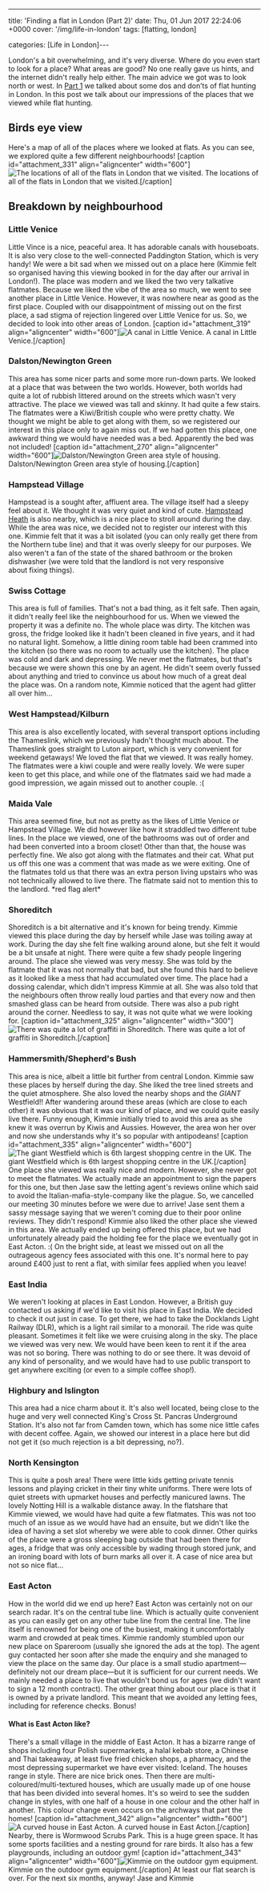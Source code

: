 ---
title: 'Finding a flat in London (Part 2)'
date: Thu, 01 Jun 2017 22:24:06 +0000
cover: '/img/life-in-london'
tags: [flatting, london]

categories: [Life in London]---

London's a bit overwhelming, and it's very diverse. Where do you even start to look for a place? What areas are good? No one really gave us hints, and the internet didn't really help either. The main advice we got was to look north or west. In [Part 1](http://coupleofkiwis.com/finding-flat-london-part-1/) we talked about some dos and don’ts of flat hunting in London. In this post we talk about our impressions of the places that we viewed while flat hunting.

Birds eye view
--------------

Here's a map of all of the places where we looked at flats. As you can see, we explored quite a few different neighbourhoods! \[caption id="attachment_331" align="aligncenter" width="600"\]![The locations of all of the flats in London that we visited.](http://coupleofkiwis.com/wp-content/uploads/2017/05/flat-viewing-map-300x166.png) The locations of all of the flats in London that we visited.\[/caption\]

Breakdown by neighbourhood
--------------------------

### Little Venice

Little Vince is a nice, peaceful area. It has adorable canals with houseboats. It is also very close to the well-connected Paddington Station, which is very handy! We were a bit sad when we missed out on a place here (Kimmie felt so organised having this viewing booked in for the day after our arrival in London!). The place was modern and we liked the two very talkative flatmates. Because we liked the vibe of the area so much, we went to see another place in Little Venice. However, it was nowhere near as good as the first place. Coupled with our disappointment of missing out on the first place, a sad stigma of rejection lingered over Little Venice for us. So, we decided to look into other areas of London. \[caption id="attachment_319" align="aligncenter" width="600"\]![A canal in Little Venice.](http://coupleofkiwis.com/wp-content/uploads/2017/05/Little-Venice-300x169.jpg) A canal in Little Venice.\[/caption\]

### Dalston/Newington Green

This area has some nicer parts and some more run-down parts. We looked at a place that was between the two worlds. However, both worlds had quite a lot of rubbish littered around on the streets which wasn't very attractive. The place we viewed was tall and skinny. It had quite a few stairs. The flatmates were a Kiwi/British couple who were pretty chatty. We thought we might be able to get along with them, so we registered our interest in this place only to again miss out. If we had gotten this place, one awkward thing we would have needed was a bed. Apparently the bed was not included! \[caption id="attachment_270" align="aligncenter" width="600"\]![Dalston/Newington Green area style of housing.](http://coupleofkiwis.com/wp-content/uploads/2017/05/Neighbourhood-flat-hunting-300x187.jpg) Dalston/Newington Green area style of housing.\[/caption\]

### Hampstead Village

Hampstead is a sought after, affluent area. The village itself had a sleepy feel about it. We thought it was very quiet and kind of cute. [Hampstead Heath](https://en.wikipedia.org/wiki/Hampstead_Heath) is also nearby, which is a nice place to stroll around during the day. While the area was nice, we decided not to register our interest with this one. Kimmie felt that it was a bit isolated (you can only really get there from the Northern tube line) and that it was overly sleepy for our purposes. We also weren't a fan of the state of the shared bathroom or the broken dishwasher (we were told that the landlord is not very responsive about fixing things).

### Swiss Cottage

This area is full of families. That's not a bad thing, as it felt safe. Then again, it didn't really feel like the neighbourhood for us. When we viewed the property it was a definite no. The whole place was dirty. The kitchen was gross, the fridge looked like it hadn't been cleaned in five years, and it had no natural light. Somehow, a little dining room table had been crammed into the kitchen (so there was no room to actually use the kitchen). The place was cold and dark and depressing. We never met the flatmates, but that's because we were shown this one by an agent. He didn't seem overly fussed about anything and tried to convince us about how much of a great deal the place was. On a random note, Kimmie noticed that the agent had glitter all over him...

### West Hampstead/Kilburn

This area is also excellently located, with several transport options including the Thameslink, which we previously hadn't thought much about. The Thameslink goes straight to Luton airport, which is very convenient for weekend getaways! We loved the flat that we viewed. It was really homey. The flatmates were a kiwi couple and were really lovely. We were super keen to get this place, and while one of the flatmates said we had made a good impression, we again missed out to another couple. :(

### Maida Vale

This area seemed fine, but not as pretty as the likes of Little Venice or Hampstead Village. We did however like how it straddled two different tube lines. In the place we viewed, one of the bathrooms was out of order and had been converted into a broom closet! Other than that, the house was perfectly fine. We also got along with the flatmates and their cat. What put us off this one was a comment that was made as we were exiting. One of the flatmates told us that there was an extra person living upstairs who was not technically allowed to live there. The flatmate said not to mention this to the landlord. \*red flag alert\*

### Shoreditch

Shoreditch is a bit alternative and it's known for being trendy. Kimmie viewed this place during the day by herself while Jase was toiling away at work. During the day she felt fine walking around alone, but she felt it would be a bit unsafe at night. There were quite a few shady people lingering around. The place she viewed was very messy. She was told by the flatmate that it was not normally that bad, but she found this hard to believe as it looked like a mess that had accumulated over time. The place had a dossing calendar, which didn't impress Kimmie at all. She was also told that the neighbours often throw really loud parties and that every now and then smashed glass can be heard from outside. There was also a pub right around the corner. Needless to say, it was not quite what we were looking for. \[caption id="attachment_325" align="aligncenter" width="300"\]![There was quite a lot of graffiti in Shoreditch.](http://coupleofkiwis.com/wp-content/uploads/2017/05/shoreditch.jpg) There was quite a lot of graffiti in Shoreditch.\[/caption\]

### Hammersmith/Shepherd's Bush

This area is nice, albeit a little bit further from central London. Kimmie saw these places by herself during the day. She liked the tree lined streets and the quiet atmosphere. She also loved the nearby shops and the _GIANT_ Westfield!! After wandering around these areas (which are close to each other) it was obvious that it was our kind of place, and we could quite easily live there. Funny enough, Kimmie initially tried to avoid this area as she knew it was overrun by Kiwis and Aussies. However, the area won her over and now she understands why it's so popular with antipodeans! \[caption id="attachment_335" align="aligncenter" width="600"\]![The giant Westfield which is 6th largest shopping centre in the UK. ](http://coupleofkiwis.com/wp-content/uploads/2017/05/Westfield-Shepherds-Bush-300x78.jpg) The giant Westfield which is 6th largest shopping centre in the UK.\[/caption\] One place she viewed was really nice and modern. However, she never got to meet the flatmates. We actually made an appointment to sign the papers for this one, but then Jase saw the letting agent's reviews online which said to avoid the Italian-mafia-style-company like the plague. So, we cancelled our meeting 30 minutes before we were due to arrive! Jase sent them a sassy message saying that we weren't coming due to their poor online reviews. They didn't respond! Kimmie also liked the other place she viewed in this area. We actually ended up being offered this place, but we had unfortunately already paid the holding fee for the place we eventually got in East Acton. :( On the bright side, at least we missed out on all the outrageous agency fees associated with this one. It's normal here to pay around £400 just to rent a flat, with similar fees applied when you leave!

### East India

We weren't looking at places in East London. However, a British guy contacted us asking if we'd like to visit his place in East India. We decided to check it out just in case. To get there, we had to take the Docklands Light Railway (DLR), which is a light rail similar to a monorail. The ride was quite pleasant. Sometimes it felt like we were cruising along in the sky. The place we viewed was very new. We would have been keen to rent it if the area was not so boring. There was nothing to do or see there. It was devoid of any kind of personality, and we would have had to use public transport to get anywhere exciting (or even to a simple coffee shop!).

### Highbury and Islington

This area had a nice charm about it. It's also well located, being close to the huge and very well connected King's Cross St. Pancras Underground Station. It's also not far from Camden town, which has some nice little cafes with decent coffee. Again, we showed our interest in a place here but did not get it (so much rejection is a bit depressing, no?).

### North Kensington

This is quite a posh area! There were little kids getting private tennis lessons and playing cricket in their tiny white uniforms. There were lots of quiet streets with upmarket houses and perfectly manicured lawns. The lovely Notting Hill is a walkable distance away. In the flatshare that Kimmie viewed, we would have had quite a few flatmates. This was not too much of an issue as we would have had an ensuite, but we didn't like the idea of having a set slot whereby we were able to cook dinner. Other quirks of the place were a gross sleeping bag outside that had been there for ages, a fridge that was only accessible by wading through stored junk, and an ironing board with lots of burn marks all over it. A case of nice area but not so nice flat...

### East Acton

How in the world did we end up here? East Acton was certainly not on our search radar. It's on the central tube line. Which is actually quite convenient as you can easily get on any other tube line from the central line. The line itself is renowned for being one of the busiest, making it uncomfortably warm and crowded at peak times. Kimmie randomly stumbled upon our new place on Spareroom (usually she ignored the ads at the top). The agent guy contacted her soon after she made the enquiry and she managed to view the place on the same day. Our place is a small studio apartment—definitely not our dream place—but it is sufficient for our current needs. We mainly needed a place to live that wouldn't bond us for ages (we didn't want to sign a 12 month contract). The other great thing about our place is that it is owned by a private landlord. This meant that we avoided any letting fees, including for reference checks. Bonus!

#### What is East Acton like?

There's a small village in the middle of East Acton. It has a bizarre range of shops including four Polish supermarkets, a halal kebab store, a Chinese and Thai takeaway, at least five fried chicken shops, a pharmacy, and the most depressing supermarket we have ever visited: Iceland. The houses range in style. There are nice brick ones. Then there are multi-coloured/multi-textured houses, which are usually made up of one house that has been divided into several homes. It's so weird to see the sudden change in styles, with one half of a house in one colour and the other half in another. This colour change even occurs on the archways that part the homes! \[caption id="attachment_342" align="aligncenter" width="600"\]![A curved house in East Acton.](http://coupleofkiwis.com/wp-content/uploads/2017/05/east-acton-300x169.jpg) A curved house in East Acton.\[/caption\] Nearby, there is Wormwood Scrubs Park. This is a huge green space. It has some sports facilities and a nesting ground for rare birds. It also has a few playgrounds, including an outdoor gym! \[caption id="attachment_343" align="aligncenter" width="600"\]![Kimmie on the outdoor gym equipment.](http://coupleofkiwis.com/wp-content/uploads/2017/05/kimmie-gym-300x169.jpg) Kimmie on the outdoor gym equipment.\[/caption\] At least our flat search is over. For the next six months, anyway! Jase and Kimmie